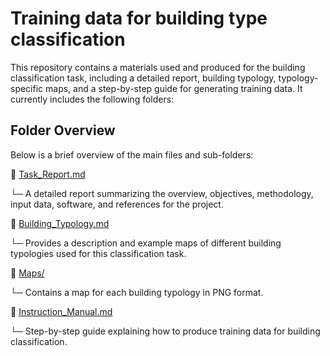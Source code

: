 # Training data for building type classification

This repository contains  a materials used and produced for the building classification task, including a detailed report, building typology, typology-specific maps, and a step-by-step guide for generating training data.
It currently includes the following folders:
  
## Folder Overview

Below is a brief overview of the main files and sub-folders:

📄 [Task_Report.md](./Task_Report.md) 

   └─ A detailed report summarizing the overview, objectives, methodology, input data, software, and references for the project.
   
📄 [Building_Typology.md](./Building_Typology.md) 

   └─ Provides a description and example maps of different building typologies used for this classification task.

📁 [Maps/](./Maps/) 

   └─ Contains a map for each building typology in PNG format.
   
📄 [Instruction_Manual.md](./Instruction_Manual.md) 

   └─ Step-by-step guide explaining how to produce training data for building classification.
